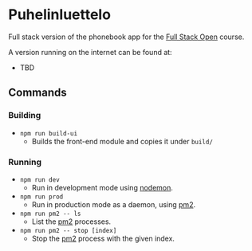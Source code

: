 # Puhelinluettelo
Full stack version of the phonebook app for the [Full Stack Open](https://fullstackopen.com) course.

A version running on the internet can be found at:
* TBD

## Commands
### Building
* `npm run build-ui`
  * Builds the front-end module and copies it under `build/`
### Running
* `npm run dev`
  * Run in development mode using [nodemon](https://www.npmjs.com/package/nodemon).
* `npm run prod`
  * Run in production mode as a daemon, using [pm2](https://pm2.keymetrics.io/).
* `npm run pm2 -- ls`
  * List the [pm2](https://pm2.keymetrics.io/) processes.
* `npm run pm2 -- stop [index]`
  * Stop the [pm2](https://pm2.keymetrics.io/) process with the given index.
